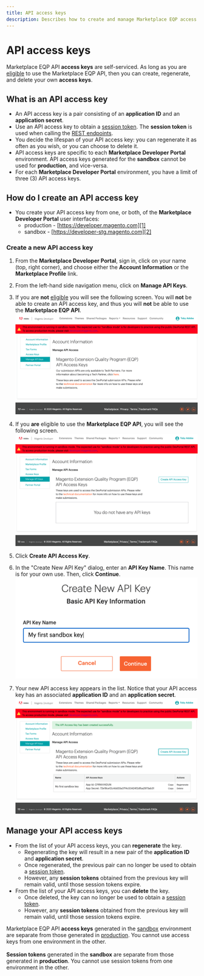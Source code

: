 ```yaml
---
title: API access keys
description: Describes how to create and manage Marketplace EQP access keys.
---
```


# API access keys

<InlineAlert variant="info" slots="text"/>

Marketplace EQP API **access keys** are self-serviced.  As long as you are [eligible](../v1/index.md#api-eligibility) to use the Marketplace EQP API, then you can create, regenerate, and delete your own **access keys**.

## What is an API access key

-  An API access key is a pair consisting of an **application ID** and an **application secret**.
-  Use an API access key to obtain a [session token](auth.md#how-to-use-a-session-token).  The **session token** is used when calling the [REST endpoints](rest-api.md).
-  You decide the lifespan of your API access key: you can regenerate it as often as you wish, or you can choose to delete it.
-  API access keys are specific to each **Marketplace Developer Portal** environment.  API access keys generated for the **sandbox** cannot be used for **production**, and vice-versa.
-  For each **Marketplace Developer Portal** environment, you have a limit of three (3) API access keys.

## How do I create an API access key

-  You create your API access key from one, or both, of the **Marketplace Developer Portal** user interfaces:
   -  production - [https://developer.magento.com][1]
   -  sandbox - [https://developer-stg.magento.com][2]

### Create a new API access key

1. From the **Marketplace Developer Portal**, sign in, click on your name (top, right corner), and choose either the **Account Information** or the **Marketplace Profile** link.

1. From the left-hand side navigation menu, click on **Manage API Keys**.

1. If you are **not** [eligible](../v1/index.md#api-eligibility) you will see the following screen.  You will **not** be able to create an API access key, and thus you will **not** be able to use the **Marketplace EQP API**.
   ![Not Eligible to Use the Marketplace EQP API](../_images/sandbox-not-eligible.png)

1. If you **are** eligible to use the **Marketplace EQP API**, you will see the following screen.
   ![Empty List of API Access Keys](../_images/sandbox-access-key-empty.png)

1. Click **Create API Access Key**.

1. In the "Create New API Key" dialog, enter an **API Key Name**.  This name is for your own use. Then, click **Continue**.
   ![Create API Access Key Dialog](../_images/sandbox-access-key-create.png)

1. Your new API access key appears in the list.  Notice that your API access key has an associated **application ID** and an **application secret**.
   ![New API Access Key Added](../_images/sandbox-access-key-list.png)

## Manage your API access keys

-  From the list of your API access keys, you can **regenerate** the key.
   -  Regenerating the key will result in a new pair of the **application ID** and **application secret**.
   -  Once regenerated, the previous pair can no longer be used to obtain a [session token](auth.md#how-to-use-a-session-token).
   -  However, any **session tokens** obtained from the previous key will remain valid, until those session tokens expire.
-  From the list of your API access keys, you can **delete** the key.
   -  Once deleted, the key can no longer be used to obtain a [session token](auth.md#how-to-use-a-session-token).
   -  However, any **session tokens** obtained from the previous key will remain valid, until those session tokens expire.

<InlineAlert variant="info" slots="text"/>

Marketplace EQP API **access keys** generated in the [sandbox][2] environment are separate from those generated in [production][1].
You cannot use access keys from one environment in the other.
<br/><br/>
**Session tokens** generated in the **sandbox** are separate from those generated in **production**.
You cannot use session tokens from one environment in the other.

[1]: https://developer.magento.com
[2]: https://developer-stg.magento.com
